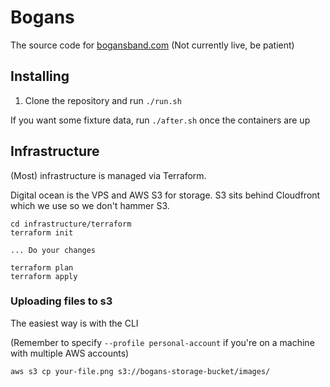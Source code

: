 # Bogans

The source code for [bogansband.com](bogansband.com) (Not currently live, be patient)

## Installing

1. Clone the repository and run `./run.sh`

If you want some fixture data, run `./after.sh` once the containers are up

## Infrastructure

(Most) infrastructure is managed via Terraform.

Digital ocean is the VPS and AWS S3 for storage. S3 sits behind Cloudfront which we use so we don't hammer S3.


```
cd infrastructure/terraform
terraform init

... Do your changes

terraform plan
terraform apply
```

### Uploading files to s3

The easiest way is with the CLI

(Remember to specify `--profile personal-account` if you're on a machine with multiple AWS accounts)
```
aws s3 cp your-file.png s3://bogans-storage-bucket/images/
```
